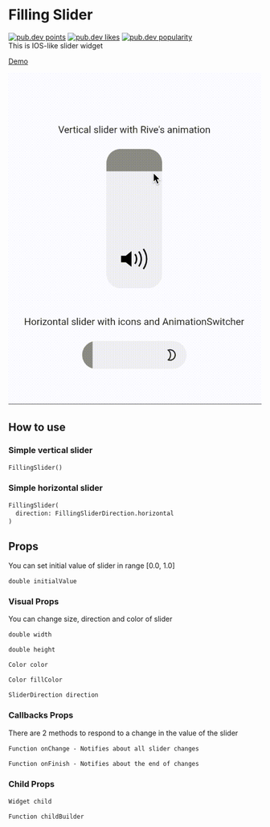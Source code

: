 # Filling Slider

[![pub.dev points](https://badges.bar/filling_slider/pub%20points)](https://pub.dev/packages/filling_slider/score)
[![pub.dev likes](https://badges.bar/filling_slider/likes)](https://pub.dev/packages/filling_slider/score)
[![pub.dev popularity](https://badges.bar/filling_slider/popularity)](https://pub.dev/packages/filling_slider/score)  
This is IOS-like slider widget

<a href="https://ivansupervan.github.io/filling_slider/" target="_blank">Demo</a>

![Example gif](https://github.com/IvanSupervan/filling_slider/blob/main/img/slider.gif?raw=true)

## How to use

### Simple vertical slider

```
FillingSlider()
```

### Simple horizontal slider

```
FillingSlider(
  direction: FillingSliderDirection.horizontal
)
```

## Props

You can set initial value of slider in range [0.0, 1.0]

```
double initialValue
```

### Visual Props

You can change size, direction and color of slider

```
double width
```

```
double height
```

```
Color color
```

```
Color fillColor
```

```
SliderDirection direction
```

### Callbacks Props

There are 2 methods to respond to a change in the value of the slider

```
Function onChange - Notifies about all slider changes
```

```
Function onFinish - Notifies about the end of changes
```

### Child Props

```
Widget child
```

```
Function childBuilder
```
